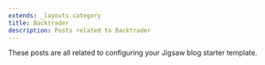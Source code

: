 ```yaml
---
extends: _layouts.category
title: Backtrader
description: Posts related to Backtrader
---
```


These posts are all related to configuring your Jigsaw blog starter template.
